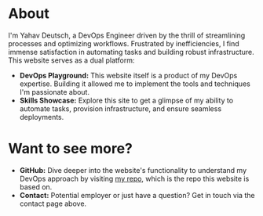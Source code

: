 # About
I'm Yahav Deutsch, a DevOps Engineer driven by the thrill of streamlining processes and optimizing workflows. Frustrated by inefficiencies, I find immense satisfaction in automating tasks and building robust infrastructure. This website serves as a dual platform:
- **DevOps Playground:** This website itself is a product of my DevOps expertise. Building it allowed me to implement the tools and techniques I'm passionate about.
- **Skills Showcase:** Explore this site to get a glimpse of my ability to automate tasks, provision infrastructure, and ensure seamless deployments.
# Want to see more?
- **GitHub:** Dive deeper into the website's functionality to understand my DevOps approach by visiting [my repo](https://github.com/yahav2305/wiki), which is the repo this website is based on.
- **Contact:** Potential employer or just have a question? Get in touch via the contact page above.